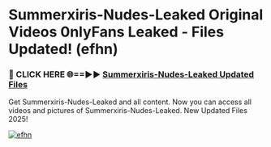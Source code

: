 # Summerxiris-Nudes-Leaked Original Videos 0nlyFans Leaked - Files Updated! (efhn)

<h3>🔴 CLICK HERE 🌐==►► <a href="https://tinyurl.com/4mcuefdz" rel="nofollow">Summerxiris-Nudes-Leaked Updated Files</a></h3>

Get Summerxiris-Nudes-Leaked and all content. Now you can access all videos and pictures of Summerxiris-Nudes-Leaked. New Updated Files 2025!

[![efhn](https://i.imgur.com/StAQSOY.gif)](https://tinyurl.com/4mcuefdz)
